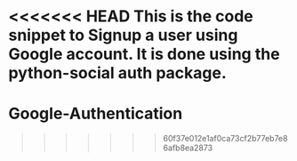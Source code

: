<<<<<<< HEAD
This is the code snippet to Signup a user using Google account.
It is done using the python-social auth package.
=======
# Google-Authentication
>>>>>>> 60f37e012e1af0ca73cf2b77eb7e86afb8ea2873
